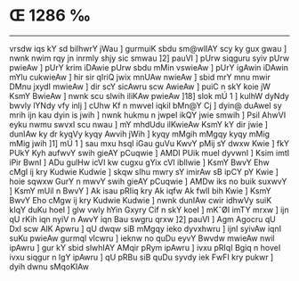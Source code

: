 # Œ 1286 ‰
---
vrsdw iqs kY sd bilhwrY jWau ] gurmuiK sbdu sm@wlIAY scy ky gux gwau
] nwnk nwim rqy jn inrmly shjy sic smwau ]2] pauVI ] pUrw siqguru
syiv pUrw pwieAw ] pUrY krim iDAwie pUrw sbdu mMin vswieAw ] pUrY
igAwin iDAwin mYlu cukwieAw ] hir sir qIriQ jwix mnUAw nwieAw ]
sbid mrY mnu mwir DMnu jxydI mwieAw ] dir scY sicAwru scw AwieAw ]
puiC n skY koie jW KsmY BwieAw ] nwnk scu slwih iliKAw pwieAw
]18] slok mÚ 1 ] kulhW dyNdy bwvly lYNdy vfy inlj ] cUhw Kf n mwveI
iqkil bMn@Y Cj ] dyin@ duAweI sy mrih ijn kau dyin is jwih ] nwnk
hukmu n jwpeI ikQY jwie smwih ] Psil AhwVI eyku nwmu swvxI scu nwau
] mY mhdUdu ilKwieAw KsmY kY dir jwie ] dunIAw ky dr kyqVy kyqy Awvih
jWih ] kyqy mMgih mMgqy kyqy mMig mMig jwih ]1] mÚ 1 ] sau mxu hsqI
iGau guVu KwvY pMij sY dwxw Kwie ] fkY PUkY Kyh aufwvY swih gieAY pCuqwie
] AMDI PUik mueI dyvwnI ] Ksim imtI iPir BwnI ] ADu gulHw icVI kw
cugxu gYix cVI ibllwie ] KsmY BwvY Ehw cMgI ij kry Kudwie Kudwie ]
skqw sIhu mwry sY imirAw sB ipCY pY Kwie ] hoie sqwxw GurY n mwvY swih
gieAY pCuqwie ] AMDw iks no buik suxwvY ] KsmY mUil n BwvY ] Ak isau
pRIiq kry Ak iqfw Ak fwlI bih Kwie ] KsmY BwvY Eho cMgw ij kry
Kudwie Kudwie ] nwnk dunIAw cwir idhwVy suiK kIqY duKu hoeI ] glw vwly
hYin Gxyry Cif n skY koeI ] mKˆØI imTY mrxw ] ijn qU rKih iqn nyiV n
AwvY iqn Bau swgru qrxw ]2] pauVI ] Agm Agocru qU DxI scw AlK
Apwru ] qU dwqw siB mMgqy ieko dyvxhwru ] ijnI syivAw iqnI suKu pwieAw
gurmqI vIcwru ] ieknw no quDu eyvY Bwvdw mwieAw nwil ipAwru ] gur kY
sbid slwhIAY AMqir pRym ipAwru ] ivxu pRIqI Bgiq n hoveI ivxu siqgur
n lgY ipAwru ] qU pRBu siB quDu syvdy iek FwFI kry pukwr ] dyih dwnu
sMqoKIAw
####
